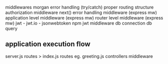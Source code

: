 middlewares
morgan
error handling (try/catch)
proper routing structure
authorization middleware
next()
error handling middleware (express mw)
application level middleware (express mw)
router level middleware (express mw)
jwt - jwt.io - jsonwebtoken npm
jwt middleware
db connection
db query


application execution flow
-----------------
server.js
    routes > index.js
        routes eg. greeting.js
            controllers
            middleware
